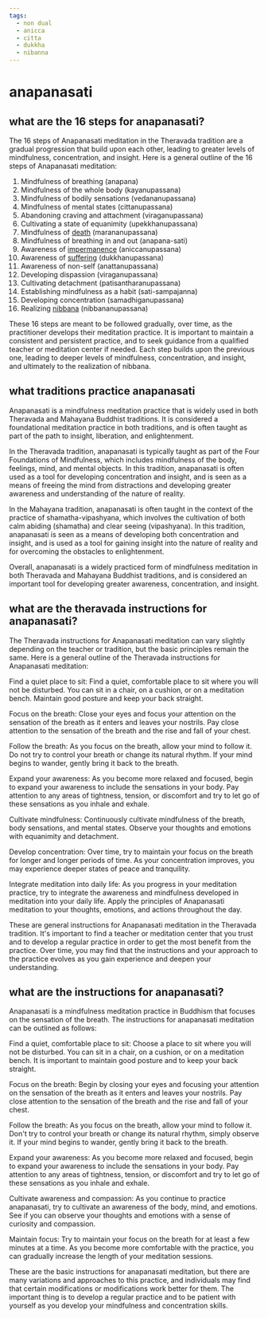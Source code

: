 ```yaml
---
tags:
  - non dual 
  - anicca
  - citta
  - dukkha
  - nibanna 
---
```

# anapanasati

## what are the 16 steps for anapanasati?

The 16 steps of Anapanasati meditation in the Theravada tradition are a gradual progression that build upon each other, leading to greater levels of mindfulness, concentration, and insight. Here is a general outline of the 16 steps of Anapanasati meditation:

1. Mindfulness of breathing (anapana)
1. Mindfulness of the whole body (kayanupassana)
1. Mindfulness of bodily sensations (vedananupassana)
1. Mindfulness of mental states (cittanupassana)
1. Abandoning craving and attachment (viraganupassana)
1. Cultivating a state of equanimity (upekkhanupassana)
1. Mindfulness of [death](maranasati.md) (marananupassana)
1. Mindfulness of breathing in and out (anapana-sati)
1. Awareness of [impermanence](emptiness.md) (aniccanupassana)
1. Awareness of [suffering](dukka.md) (dukkhanupassana)
1. Awareness of non-self (anattanupassana)
1. Developing dispassion (viraganupassana)
1. Cultivating detachment (patisantharanupassana)
1. Establishing mindfulness as a habit (sati-sampajanna)
1. Developing concentration (samadhiganupassana)
1. Realizing [nibbana](nirbanna.md) (nibbananupassana)

These 16 steps are meant to be followed gradually, over time, as the practitioner develops their meditation practice. It is important to maintain a consistent and persistent practice, and to seek guidance from a qualified teacher or meditation center if needed. Each step builds upon the previous one, leading to deeper levels of mindfulness, concentration, and insight, and ultimately to the realization of nibbana.

## what traditions practice anapanasati

Anapanasati is a mindfulness meditation practice that is widely used in both Theravada and Mahayana Buddhist traditions. It is considered a foundational meditation practice in both traditions, and is often taught as part of the path to insight, liberation, and enlightenment.

In the Theravada tradition, anapanasati is typically taught as part of the Four Foundations of Mindfulness, which includes mindfulness of the body, feelings, mind, and mental objects. In this tradition, anapanasati is often used as a tool for developing concentration and insight, and is seen as a means of freeing the mind from distractions and developing greater awareness and understanding of the nature of reality.

In the Mahayana tradition, anapanasati is often taught in the context of the practice of shamatha-vipashyana, which involves the cultivation of both calm abiding (shamatha) and clear seeing (vipashyana). In this tradition, anapanasati is seen as a means of developing both concentration and insight, and is used as a tool for gaining insight into the nature of reality and for overcoming the obstacles to enlightenment.

Overall, anapanasati is a widely practiced form of mindfulness meditation in both Theravada and Mahayana Buddhist traditions, and is considered an important tool for developing greater awareness, concentration, and insight.

## what are the theravada instructions for anapanasati?

The Theravada instructions for Anapanasati meditation can vary slightly depending on the teacher or tradition, but the basic principles remain the same. Here is a general outline of the Theravada instructions for Anapanasati meditation:

Find a quiet place to sit: Find a quiet, comfortable place to sit where you will not be disturbed. You can sit in a chair, on a cushion, or on a meditation bench. Maintain good posture and keep your back straight.

Focus on the breath: Close your eyes and focus your attention on the sensation of the breath as it enters and leaves your nostrils. Pay close attention to the sensation of the breath and the rise and fall of your chest.

Follow the breath: As you focus on the breath, allow your mind to follow it. Do not try to control your breath or change its natural rhythm. If your mind begins to wander, gently bring it back to the breath.

Expand your awareness: As you become more relaxed and focused, begin to expand your awareness to include the sensations in your body. Pay attention to any areas of tightness, tension, or discomfort and try to let go of these sensations as you inhale and exhale.

Cultivate mindfulness: Continuously cultivate mindfulness of the breath, body sensations, and mental states. Observe your thoughts and emotions with equanimity and detachment.

Develop concentration: Over time, try to maintain your focus on the breath for longer and longer periods of time. As your concentration improves, you may experience deeper states of peace and tranquility.

Integrate meditation into daily life: As you progress in your meditation practice, try to integrate the awareness and mindfulness developed in meditation into your daily life. Apply the principles of Anapanasati meditation to your thoughts, emotions, and actions throughout the day.

These are general instructions for Anapanasati meditation in the Theravada tradition. It's important to find a teacher or meditation center that you trust and to develop a regular practice in order to get the most benefit from the practice. Over time, you may find that the instructions and your approach to the practice evolves as you gain experience and deepen your understanding.

## what are the instructions for anapanasati?

Anapanasati is a mindfulness meditation practice in Buddhism that focuses on the sensation of the breath. The instructions for anapanasati meditation can be outlined as follows:

Find a quiet, comfortable place to sit: Choose a place to sit where you will not be disturbed. You can sit in a chair, on a cushion, or on a meditation bench. It is important to maintain good posture and to keep your back straight.

Focus on the breath: Begin by closing your eyes and focusing your attention on the sensation of the breath as it enters and leaves your nostrils. Pay close attention to the sensation of the breath and the rise and fall of your chest.

Follow the breath: As you focus on the breath, allow your mind to follow it. Don't try to control your breath or change its natural rhythm, simply observe it. If your mind begins to wander, gently bring it back to the breath.

Expand your awareness: As you become more relaxed and focused, begin to expand your awareness to include the sensations in your body. Pay attention to any areas of tightness, tension, or discomfort and try to let go of these sensations as you inhale and exhale.

Cultivate awareness and compassion: As you continue to practice anapanasati, try to cultivate an awareness of the body, mind, and emotions. See if you can observe your thoughts and emotions with a sense of curiosity and compassion.

Maintain focus: Try to maintain your focus on the breath for at least a few minutes at a time. As you become more comfortable with the practice, you can gradually increase the length of your meditation sessions.

These are the basic instructions for anapanasati meditation, but there are many variations and approaches to this practice, and individuals may find that certain modifications or modifications work better for them. The important thing is to develop a regular practice and to be patient with yourself as you develop your mindfulness and concentration skills.

